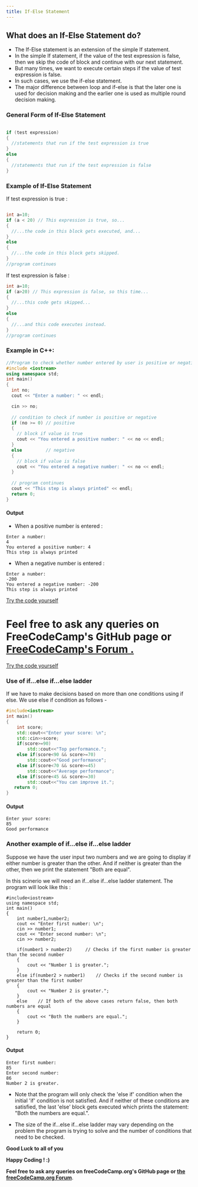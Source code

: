 ```yaml
---
title: If-Else Statement
---
```


## What does an If-Else Statement do?

* The If-Else statement is an extension of the simple If statement.
* In the simple If statement, if the value of the test expression is false, then we skip the code of block and continue with our next statement.
* But many times, we want to execute certain steps if the value of test expression is false.
* In such cases, we use the if-else statement.
* The major difference between loop and if-else is that the later one is used for decision making and the earlier one is used as multiple round decision making.

### General Form of If-Else Statement

```cpp

if (test expression)
{
  //statements that run if the test expression is true
}
else
{
  //statements that run if the test expression is false
}
```

### Example of If-Else Statement

If test expression is true :

```cpp

int a=10;
if (a < 20) // This expression is true, so...
{
  //...the code in this block gets executed, and...
}
else
{
  //...the code in this block gets skipped.
}
//program continues
```

If test expression is false :

```cpp
int a=10;
if (a>20) // This expression is false, so this time...
{
  //...this code gets skipped...
}
else
{
  //...and this code executes instead.
}
//program continues
```

### Example in C++:

```cpp
//Program to check whether number entered by user is positive or negative
#include <iostream>
using namespace std;
int main()  
{
  int no;
  cout << "Enter a number: " << endl;

  cin >> no;
  
  // condition to check if number is positive or negative
  if (no >= 0) // positive
  {
    // block if value is true
    cout << "You entered a positive number: " << no << endl;
  }
  else         // negative
  {
    // block if value is false
    cout << "You entered a negative number: " << no << endl;
  }
  
  // program continues
  cout << "This step is always printed" << endl;
  return 0;
}
```

#### Output

* When a positive number is entered :
```
Enter a number: 
4
You entered a positive number: 4
This step is always printed
```

* When a negative number is entered :
```
Enter a number: 
-200
You entered a negative number: -200
This step is always printed
```

<a href='https://repl.it/MzBq' target='_blank' rel='nofollow'>Try the code yourself</a>

 **Feel free to ask any queries on FreeCodeCamp's GitHub page or [FreeCodeCamp's Forum .](https://forum.freecodecamp.org/)**
=======
[Try the code yourself](https://repl.it/MzBq)


### Use of if...else if...else ladder
If we have to make decisions based on more than one conditions using if else. We use else if condition as follows -
```cpp
#include<iostream>
int main()
{
    int score;
    std::cout<<"Enter your score: \n";
    std::cin>>score;
    if(score>=90)
        std::cout<<"Top performance.";
    else if(score<90 && score>=70)
        std::cout<<"Good performance";
    else if(score<70 && score>=45)
        std::cout<<"Average performance";
    else if(score<45 && score>=30)
        std::cout<<"You can improve it.";
   return 0;
}
```

#### Output
```
Enter your score:
85
Good performance
```
### Another example of if...else if...else ladder
Suppose we have the user input two numbers and we are going to display if either number is greater than the other. And if neither is greater than the other, then we print the statement "Both are equal".

In this scinerio we will need an if...else if...else ladder statement. The program will look like this :

```
#include<iostream>
using namespace std;
int main()
{
	int number1,number2;
	cout << "Enter first number: \n";
	cin >> number1;
	cout << "Enter second number: \n";
	cin >> number2;

	if(number1 > number2)     // Checks if the first number is greater than the second number
	{
		cout << "Number 1 is greater.";
	}
	else if(number2 > number1)    // Checks if the second number is greater than the first number
	{
		cout << "Number 2 is greater.";
	}
	else    // If both of the above cases return false, then both numbers are equal
	{
		cout << "Both the numbers are equal.";
	}

	return 0;
}
```

#### Output
```
Enter first number:
85
Enter second number:
86
Number 2 is greater.
```

* Note that the program will only check the 'else if' condition when the initial 'if' condition is not satisfied. And if neither of these conditions are satisfied, the last 'else' block gets executed which prints the statement: "Both the numbers are equal.". 

* The size of the if...else if...else ladder may vary depending on the problem the program is trying to solve and the number of conditions that need to be checked.

**Good Luck to all of you** 

**Happy Coding ! :)**

 **Feel free to ask any queries on freeCodeCamp.org's GitHub page or [the freeCodeCamp.org Forum](https://forum.freecodecamp.org/)**.
